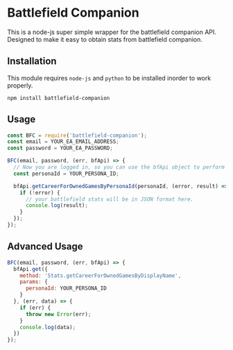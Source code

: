# Battlefield Companion

This is a node-js super simple wrapper for the battlefield companion API.
Designed to make it easy to obtain stats from battlefield companion.

## Installation

This module requires `node-js` and `python` to be installed inorder to work properly.

```
npm install battlefield-companion
```

## Usage

```javascript
const BFC = require('battlefield-companion');
const email = YOUR_EA_EMAIL_ADDRESS;
const password = YOUR_EA_PASSWORD;

BFC(email, password, (err, bfApi) => {
  // Now you are logged in, so you can use the bfApi object to perform requests
  const personaId = YOUR_PERSONA_ID;

  bfApi.getCareerForOwnedGamesByPersonaId(personaId, (error, result) => {
    if (!error) {
      // your battlefield stats will be in JSON format here.
      console.log(result);
    }
  });
});
```

## Advanced Usage
```javascript
BFC(email, password, (err, bfApi) => {
  bfApi.get({
    method: 'Stats.getCareerForOwnedGamesByDisplayName',
    params: {
      personaId: YOUR_PERSONA_ID
    }
  }, (err, data) => {
    if (err) {
      throw new Error(err);
    }
    console.log(data);
  })
});
```


